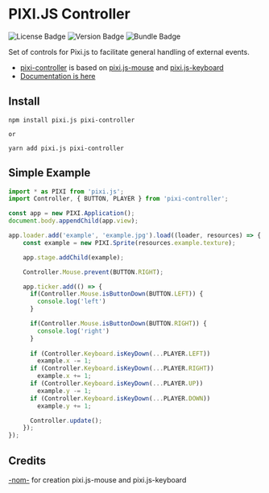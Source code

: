 # PIXI.JS Controller

![License Badge](https://img.shields.io/github/license/Novout/pixi-controller) ![Version Badge](https://img.shields.io/npm/v/pixi-controller) ![Bundle Badge](https://img.shields.io/bundlephobia/min/pixi-controller)

Set of controls for Pixi.js to facilitate general handling of external events.

- [pixi-controller](https://github.com/Novout/pixi-controller) is based on [pixi.js-mouse](https://www.npmjs.com/package/pixi.js-mouse) and [pixi.js-keyboard](https://www.npmjs.com/package/pixi.js-keyboard)
- [Documentation is here](https://novout.github.io/pixi-controller/)

## Install

```shell
npm install pixi.js pixi-controller

or

yarn add pixi.js pixi-controller
```

## Simple Example

```js
import * as PIXI from 'pixi.js';
import Controller, { BUTTON, PLAYER } from 'pixi-controller';

const app = new PIXI.Application();
document.body.appendChild(app.view);

app.loader.add('example', 'example.jpg').load((loader, resources) => {
    const example = new PIXI.Sprite(resources.example.texture);

    app.stage.addChild(example);

    Controller.Mouse.prevent(BUTTON.RIGHT);

    app.ticker.add(() => {
      if(Controller.Mouse.isButtonDown(BUTTON.LEFT)) {
        console.log('left')
      }

      if(Controller.Mouse.isButtonDown(BUTTON.RIGHT)) {
        console.log('right')
      }
      
      if (Controller.Keyboard.isKeyDown(...PLAYER.LEFT))
        example.x -= 1;
      if (Controller.Keyboard.isKeyDown(...PLAYER.RIGHT))
        example.x += 1;
      if (Controller.Keyboard.isKeyDown(...PLAYER.UP))
        example.y -= 1;
      if (Controller.Keyboard.isKeyDown(...PLAYER.DOWN))
        example.y += 1;

      Controller.update();
    });
});
```

## Credits

[-nom-](https://github.com/c-ridgway) for creation pixi.js-mouse and pixi.js-keyboard
